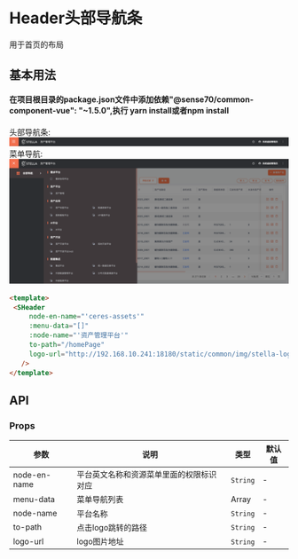 # Header头部导航条
 
 用于首页的布局

 ## 基本用法

 #### 在项目根目录的package.json文件中添加依赖"@sense70/common-component-vue": "~1.5.0",执行 yarn install或者npm install
 头部导航条:
 ![acatar](./header.png)
 菜单导航:
 ![acatar](./header-menu.png)
 ```html
 <template>
  <SHeader
      node-en-name="'ceres-assets'"
      :menu-data="[]"
      :node-name="'资产管理平台'"
      to-path="/homePage"
      logo-url="http://192.168.10.241:18180/static/common/img/stella-logo.png"
    />
</template>
```

## API

### Props

|参数|说明|类型|默认值|
|---|---|---|---|
|node-en-name|平台英文名称和资源菜单里面的权限标识对应|`String`|-|
|menu-data|菜单导航列表|Array|-|
|node-name|平台名称|`String`|-|
|to-path|点击logo跳转的路径|`String`|-|
|logo-url|logo图片地址|`String`|-|